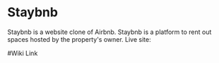 # Staybnb
Staybnb is a website clone of Airbnb. Staybnb is a platform to rent out spaces hosted by the property's owner.
Live site: 

#Wiki Link
